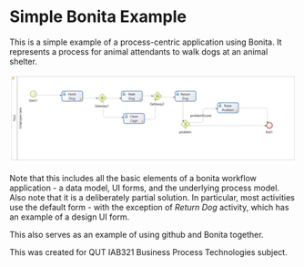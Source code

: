 # Simple Bonita Example

This is a simple example of a process-centric application using Bonita. It represents a process for animal attendants to walk dogs at an animal shelter.

![](dogwalker.png)

Note that this includes all the basic elements of a bonita workflow application - a data model, UI forms, and the underlying process model. Also note that it is a deliberately partial solution. In particular, most activities use the default form - with the exception of *Return Dog* activity, which has an example of a design UI form.

This also serves as an example of using github and Bonita together.

This was created for QUT IAB321 Business Process Technologies subject.
